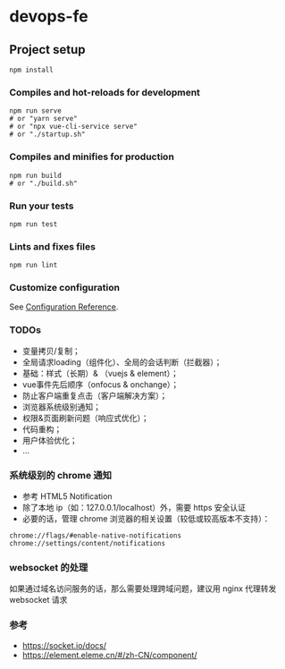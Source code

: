 # devops-fe

## Project setup

``` 
npm install
```

### Compiles and hot-reloads for development

``` 
npm run serve
# or "yarn serve"
# or "npx vue-cli-service serve"
# or "./startup.sh"
```

### Compiles and minifies for production

``` 
npm run build
# or "./build.sh"
```

### Run your tests

``` 
npm run test
```

### Lints and fixes files

``` 
npm run lint
```

### Customize configuration

See [Configuration Reference](https://cli.vuejs.org/config/).

### TODOs
* 变量拷贝/复制；
* 全局请求loading（组件化）、全局的会话判断（拦截器）；
* 基础：样式（长期）& （vuejs & element）；
* vue事件先后顺序（onfocus & onchange）；
* 防止客户端重复点击（客户端解决方案）；
* 浏览器系统级别通知；
* 权限&页面刷新问题（响应式优化）；
* 代码重构；
* 用户体验优化；
* ...

### 系统级别的 chrome 通知
* 参考 HTML5 Notification
* 除了本地 ip（如：127.0.0.1/localhost）外，需要 https 安全认证
* 必要的话，管理 chrome 浏览器的相关设置（较低或较高版本不支持）：
```
chrome://flags/#enable-native-notifications
chrome://settings/content/notifications
```
### websocket 的处理
如果通过域名访问服务的话，那么需要处理跨域问题，建议用 nginx 代理转发 websocket 请求

### 参考
* https://socket.io/docs/
* https://element.eleme.cn/#/zh-CN/component/